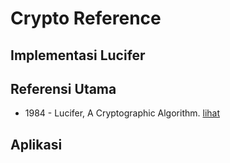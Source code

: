 # Crypto Reference

## Implementasi Lucifer

## Referensi Utama

* 1984 - Lucifer, A Cryptographic Algorithm. [lihat](1984.sorkin.pdf)

## Aplikasi